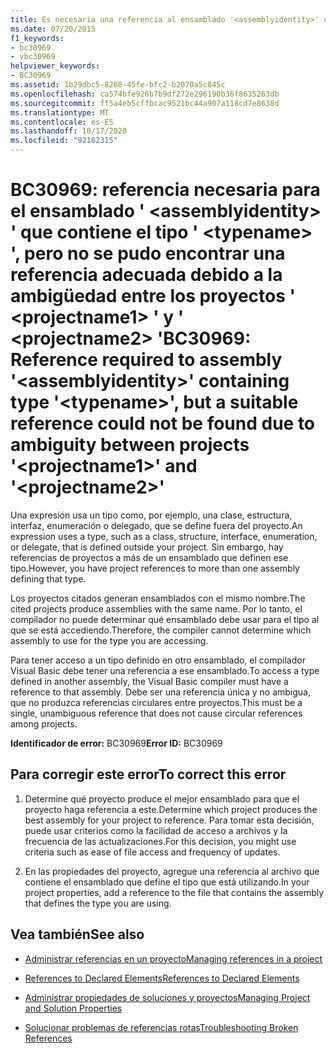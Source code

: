 ```yaml
---
title: Es necesaria una referencia al ensamblado '<assemblyidentity>' que contenga el tipo '<typename>', pero no se encontró una referencia adecuada debido a la ambigüedad entre los proyectos '<projectname1>' y '<projectname2>'
ms.date: 07/20/2015
f1_keywords:
- bc30969
- vbc30969
helpviewer_keywords:
- BC30969
ms.assetid: 1b29dbc5-8268-45fe-bfc2-b2070a5c845c
ms.openlocfilehash: ca574bfe926b7b9df272e296190b36f8635263db
ms.sourcegitcommit: ff5a4eb5cffbcac9521bc44a907a118cd7e8638d
ms.translationtype: MT
ms.contentlocale: es-ES
ms.lasthandoff: 10/17/2020
ms.locfileid: "92162315"
---
```

# <a name="bc30969-reference-required-to-assembly-assemblyidentity-containing-type-typename-but-a-suitable-reference-could-not-be-found-due-to-ambiguity-between-projects-projectname1-and-projectname2"></a><span data-ttu-id="38a74-102">BC30969: referencia necesaria para el ensamblado ' \<assemblyidentity> ' que contiene el tipo ' \<typename> ', pero no se pudo encontrar una referencia adecuada debido a la ambigüedad entre los proyectos ' \<projectname1> ' y ' \<projectname2> '</span><span class="sxs-lookup"><span data-stu-id="38a74-102">BC30969: Reference required to assembly '\<assemblyidentity>' containing type '\<typename>', but a suitable reference could not be found due to ambiguity between projects '\<projectname1>' and '\<projectname2>'</span></span>

<span data-ttu-id="38a74-103">Una expresión usa un tipo como, por ejemplo, una clase, estructura, interfaz, enumeración o delegado, que se define fuera del proyecto.</span><span class="sxs-lookup"><span data-stu-id="38a74-103">An expression uses a type, such as a class, structure, interface, enumeration, or delegate, that is defined outside your project.</span></span> <span data-ttu-id="38a74-104">Sin embargo, hay referencias de proyectos a más de un ensamblado que definen ese tipo.</span><span class="sxs-lookup"><span data-stu-id="38a74-104">However, you have project references to more than one assembly defining that type.</span></span>

 <span data-ttu-id="38a74-105">Los proyectos citados generan ensamblados con el mismo nombre.</span><span class="sxs-lookup"><span data-stu-id="38a74-105">The cited projects produce assemblies with the same name.</span></span> <span data-ttu-id="38a74-106">Por lo tanto, el compilador no puede determinar qué ensamblado debe usar para el tipo al que se está accediendo.</span><span class="sxs-lookup"><span data-stu-id="38a74-106">Therefore, the compiler cannot determine which assembly to use for the type you are accessing.</span></span>

 <span data-ttu-id="38a74-107">Para tener acceso a un tipo definido en otro ensamblado, el compilador Visual Basic debe tener una referencia a ese ensamblado.</span><span class="sxs-lookup"><span data-stu-id="38a74-107">To access a type defined in another assembly, the Visual Basic compiler must have a reference to that assembly.</span></span> <span data-ttu-id="38a74-108">Debe ser una referencia única y no ambigua, que no produzca referencias circulares entre proyectos.</span><span class="sxs-lookup"><span data-stu-id="38a74-108">This must be a single, unambiguous reference that does not cause circular references among projects.</span></span>

 <span data-ttu-id="38a74-109">**Identificador de error:** BC30969</span><span class="sxs-lookup"><span data-stu-id="38a74-109">**Error ID:** BC30969</span></span>

## <a name="to-correct-this-error"></a><span data-ttu-id="38a74-110">Para corregir este error</span><span class="sxs-lookup"><span data-stu-id="38a74-110">To correct this error</span></span>

1. <span data-ttu-id="38a74-111">Determine qué proyecto produce el mejor ensamblado para que el proyecto haga referencia a este.</span><span class="sxs-lookup"><span data-stu-id="38a74-111">Determine which project produces the best assembly for your project to reference.</span></span> <span data-ttu-id="38a74-112">Para tomar esta decisión, puede usar criterios como la facilidad de acceso a archivos y la frecuencia de las actualizaciones.</span><span class="sxs-lookup"><span data-stu-id="38a74-112">For this decision, you might use criteria such as ease of file access and frequency of updates.</span></span>

2. <span data-ttu-id="38a74-113">En las propiedades del proyecto, agregue una referencia al archivo que contiene el ensamblado que define el tipo que está utilizando.</span><span class="sxs-lookup"><span data-stu-id="38a74-113">In your project properties, add a reference to the file that contains the assembly that defines the type you are using.</span></span>

## <a name="see-also"></a><span data-ttu-id="38a74-114">Vea también</span><span class="sxs-lookup"><span data-stu-id="38a74-114">See also</span></span>

- [<span data-ttu-id="38a74-115">Administrar referencias en un proyecto</span><span class="sxs-lookup"><span data-stu-id="38a74-115">Managing references in a project</span></span>](/visualstudio/ide/managing-references-in-a-project)
- [<span data-ttu-id="38a74-116">References to Declared Elements</span><span class="sxs-lookup"><span data-stu-id="38a74-116">References to Declared Elements</span></span>](../../programming-guide/language-features/declared-elements/references-to-declared-elements.md)

- [<span data-ttu-id="38a74-117">Administrar propiedades de soluciones y proyectos</span><span class="sxs-lookup"><span data-stu-id="38a74-117">Managing Project and Solution Properties</span></span>](/visualstudio/ide/managing-project-and-solution-properties)
- [<span data-ttu-id="38a74-118">Solucionar problemas de referencias rotas</span><span class="sxs-lookup"><span data-stu-id="38a74-118">Troubleshooting Broken References</span></span>](/visualstudio/ide/troubleshooting-broken-references)
